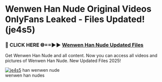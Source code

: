 # Wenwen Han Nude Original Videos 0nlyFans Leaked - Files Updated! (je4s5)

<h3>🔴 CLICK HERE 🌐==►► <a href="https://tinyurl.com/5h6xmrr3" rel="nofollow">Wenwen Han Nude Updated Files</a></h3>

Get Wenwen Han Nude and all content. Now you can access all videos and pictures of Wenwen Han Nude. New Updated Files 2025!

[![je4s5](https://i.imgur.com/KVD873Z.gif)](https://tinyurl.com/5h6xmrr3)
han wenwen nude<br>
wenwen han nudes